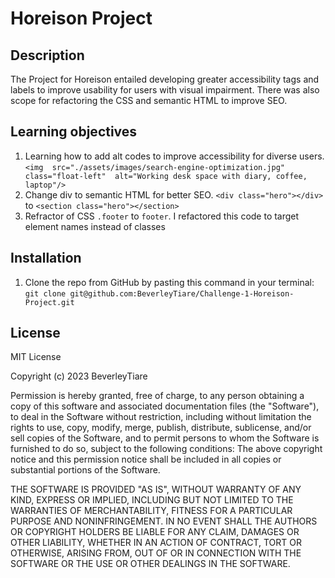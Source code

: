 # Horeison Project
## Description

The Project for Horeison entailed developing greater accessibility tags and labels to improve usability for users with visual impairment. There was also scope for refactoring the CSS and semantic HTML to improve SEO. 

## Learning objectives

1. Learning  how to add alt codes to improve accessibility for diverse users.
```<img  src="./assets/images/search-engine-optimization.jpg"  class="float-left"  alt="Working desk space with diary, coffee, laptop"/>```
2. Change div to semantic HTML for better SEO. ```<div class="hero"></div>``` to ```<section class="hero"></section>```
3. Refractor of CSS ```.footer``` to ```footer```. I refactored this code to target element names instead of classes


## Installation

1. Clone the repo from GitHub by pasting this command in your terminal:
``` git clone git@github.com:BeverleyTiare/Challenge-1-Horeison-Project.git ```

## License
MIT License

Copyright (c) 2023 BeverleyTiare

Permission is hereby granted, free of charge, to any person obtaining a copy of this software and associated documentation files (the "Software"), to deal in the Software without restriction, including without limitation the rights to use, copy, modify, merge, publish, distribute, sublicense, and/or sell copies of the Software, and to permit persons to whom the Software is furnished to do so, subject to the following conditions: The above copyright notice and this permission notice shall be included in all copies or substantial portions of the Software.

THE SOFTWARE IS PROVIDED "AS IS", WITHOUT WARRANTY OF ANY KIND, EXPRESS OR IMPLIED, INCLUDING BUT NOT LIMITED TO THE WARRANTIES OF MERCHANTABILITY, FITNESS FOR A PARTICULAR PURPOSE AND NONINFRINGEMENT. IN NO EVENT SHALL THE AUTHORS OR COPYRIGHT HOLDERS BE LIABLE FOR ANY CLAIM, DAMAGES OR OTHER LIABILITY, WHETHER IN AN ACTION OF CONTRACT, TORT OR OTHERWISE, ARISING FROM, OUT OF OR IN CONNECTION WITH THE SOFTWARE OR THE USE OR OTHER DEALINGS IN THE SOFTWARE.


